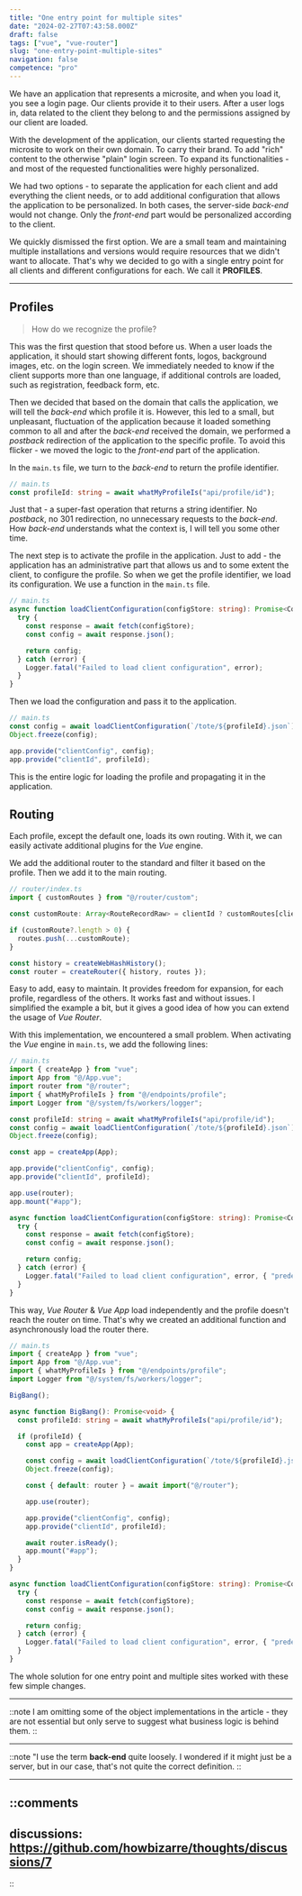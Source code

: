 ```yaml
---
title: "One entry point for multiple sites"
date: "2024-02-27T07:43:58.000Z"
draft: false
tags: ["vue", "vue-router"]
slug: "one-entry-point-multiple-sites"
navigation: false
competence: "pro"
---
```


We have an application that represents a microsite, and when you load it, you see a login page. Our clients provide it to their users. After a user logs in, data related to the client they belong to and the permissions assigned by our client are loaded.

<!--more-->

With the development of the application, our clients started requesting the microsite to work on their own domain. To carry their brand. To add "rich" content to the otherwise "plain" login screen. To expand its functionalities - and most of the requested functionalities were highly personalized.

We had two options - to separate the application for each client and add everything the client needs, or to add additional configuration that allows the application to be personalized. In both cases, the server-side *back-end* would not change. Only the *front-end* part would be personalized according to the client.

We quickly dismissed the first option. We are a small team and maintaining multiple installations and versions would require resources that we didn't want to allocate. That's why we decided to go with a single entry point for all clients and different configurations for each. We call it **PROFILES**.

---

## Profiles

> How do we recognize the profile?

This was the first question that stood before us. When a user loads the application, it should start showing different fonts, logos, background images, etc. on the login screen. We immediately needed to know if the client supports more than one language, if additional controls are loaded, such as registration, feedback form, etc.

Then we decided that based on the domain that calls the application, we will tell the *back-end* which profile it is. However, this led to a small, but unpleasant, fluctuation of the application because it loaded something common to all and after the *back-end* received the domain, we performed a *postback* redirection of the application to the specific profile. To avoid this flicker - we moved the logic to the *front-end* part of the application.

In the `main.ts` file, we turn to the *back-end* to return the profile identifier.

```typescript
// main.ts
const profileId: string = await whatMyProfileIs("api/profile/id");
```

Just that - a super-fast operation that returns a string identifier. No *postback*, no 301 redirection, no unnecessary requests to the *back-end*. How *back-end* understands what the context is, I will tell you some other time.

The next step is to activate the profile in the application. Just to add - the application has an administrative part that allows us and to some extent the client, to configure the profile. So when we get the profile identifier, we load its configuration. We use a function in the `main.ts` file.

```typescript
// main.ts
async function loadClientConfiguration(configStore: string): Promise<Config> {
  try {
    const response = await fetch(configStore);
    const config = await response.json();

    return config;
  } catch (error) {
    Logger.fatal("Failed to load client configuration", error);
  }
}
```

Then we load the configuration and pass it to the application.

```typescript
// main.ts
const config = await loadClientConfiguration(`/tote/${profileId}.json`);
Object.freeze(config);

app.provide("clientConfig", config);
app.provide("clientId", profileId);
```

This is the entire logic for loading the profile and propagating it in the application.

## Routing

Each profile, except the default one, loads its own routing. With it, we can easily activate additional plugins for the *Vue* engine.

We add the additional router to the standard and filter it based on the profile. Then we add it to the main routing.

```typescript
// router/index.ts
import { customRoutes } from "@/router/custom";

const customRoute: Array<RouteRecordRaw> = clientId ? customRoutes[clientId] : [];

if (customRoute?.length > 0) {
  routes.push(...customRoute);
}

const history = createWebHashHistory();
const router = createRouter({ history, routes });
```

Easy to add, easy to maintain. It provides freedom for expansion, for each profile, regardless of the others. It works fast and without issues. I simplified the example a bit, but it gives a good idea of how you can extend the usage of *Vue Router*.

With this implementation, we encountered a small problem. When activating the *Vue* engine in `main.ts`, we add the following lines:

```typescript
// main.ts
import { createApp } from "vue";
import App from "@/App.vue";
import router from "@/router";
import { whatMyProfileIs } from "@/endpoints/profile";
import Logger from "@/system/fs/workers/logger";

const profileId: string = await whatMyProfileIs("api/profile/id");
const config = await loadClientConfiguration(`/tote/${profileId}.json`);
Object.freeze(config);

const app = createApp(App);

app.provide("clientConfig", config);
app.provide("clientId", profileId);

app.use(router);
app.mount("#app");

async function loadClientConfiguration(configStore: string): Promise<Config> {
  try {
    const response = await fetch(configStore);
    const config = await response.json();

    return config;
  } catch (error) {
    Logger.fatal("Failed to load client configuration", error, { "predef": 500 });
  }
}
```

This way, *Vue Router* & *Vue App* load independently and the profile doesn't reach the router on time. That's why we created an additional function and asynchronously load the router there.

```typescript
// main.ts
import { createApp } from "vue";
import App from "@/App.vue";
import { whatMyProfileIs } from "@/endpoints/profile";
import Logger from "@/system/fs/workers/logger";

BigBang();

async function BigBang(): Promise<void> {
  const profileId: string = await whatMyProfileIs("api/profile/id");

  if (profileId) {
    const app = createApp(App);

    const config = await loadClientConfiguration(`/tote/${profileId}.json`);
    Object.freeze(config);

    const { default: router } = await import("@/router");

    app.use(router);

    app.provide("clientConfig", config);
    app.provide("clientId", profileId);

    await router.isReady();
    app.mount("#app");
  }
}

async function loadClientConfiguration(configStore: string): Promise<Config> {
  try {
    const response = await fetch(configStore);
    const config = await response.json();

    return config;
  } catch (error) {
    Logger.fatal("Failed to load client configuration", error, { "predef": 500 });
  }
}
```

The whole solution for one entry point and multiple sites worked with these few simple changes.

---

::note
I am omitting some of the object implementations in the article - they are not essential but only serve to suggest what business logic is behind them.
::

---

::note
"I use the term **back-end** quite loosely. I wondered if it might just be a server, but in our case, that's not quite the correct definition.
::

---

::comments
---
discussions: https://github.com/howbizarre/thoughts/discussions/7
---
::